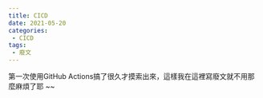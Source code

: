 ```yaml
---
title: CICD
date: 2021-05-20
categories:
 - CICD
tags:
 - 廢文
---
```


第一次使用GitHub Actions搞了很久才摸索出來，這樣我在這裡寫廢文就不用那麼麻煩了耶 ~~